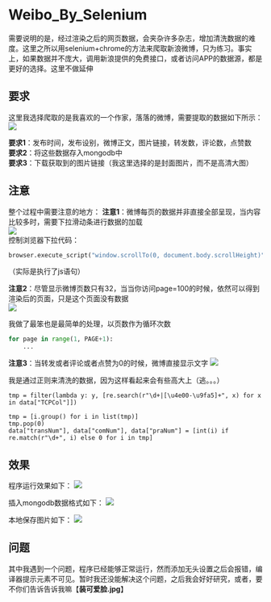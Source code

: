 # Weibo\_By_Selenium
需要说明的是，经过渲染之后的网页数据，会夹杂许多杂志，增加清洗数据的难度。这里之所以用selenium+chrome的方法来爬取新浪微博，只为练习。事实上，如果数据并不庞大，调用新浪提供的免费接口，或者访问APP的数据源，都是更好的选择。这里不做延伸



## 要求
这里我选择爬取的是我喜欢的一个作家，落落的微博，需要提取的数据如下所示： 
![](https://i.imgur.com/sfsntzX.png)  

**要求1**：发布时间，发布设别，微博正文，图片链接，转发数，评论数，点赞数  
**要求2**：将这些数据存入mongodb中  
**要求3**：下载获取到的图片链接（我这里选择的是封面图片，而不是高清大图）  

## 注意
整个过程中需要注意的地方：
**注意1**：微博每页的数据并非直接全部呈现，当内容比较多时，需要下拉滑动条进行数据的加载   
![](https://i.imgur.com/fylwWEa.png)  
控制浏览器下拉代码：  
```python
browser.execute_script("window.scrollTo(0, document.body.scrollHeight)")
```
（实际是执行了js语句）  

**注意2**：尽管显示微博页数只有32，当当你访问page=100的时候，依然可以得到渲染后的页面，只是这个页面没有数据  
![](https://i.imgur.com/SplaTRV.png)

我做了最笨也是最简单的处理，以页数作为循环次数
```python
for page in range(1, PAGE+1):
	...
```

**注意3**：当转发或者评论或者点赞为0的时候，微博直接显示文字 
![](https://i.imgur.com/n2Ce8Sy.png)

我是通过正则来清洗的数据，因为这样看起来会有些高大上（逃。。。） 

	tmp = filter(lambda y: y, [re.search(r"\d+|[\u4e00-\u9fa5]+", x) for x in data["TCPCol"]])

	tmp = [i.group() for i in list(tmp)]
	tmp.pop(0)
	data["transNum"], data["comNum"], data["praNum"] = [int(i) if re.match(r"\d+", i) else 0 for i in tmp]



## 效果
程序运行效果如下： 
![](https://i.imgur.com/bF9zmS2.gif) 

插入mongodb数据格式如下： 
![](https://i.imgur.com/2JcExnK.png) 

本地保存图片如下： 
![](https://i.imgur.com/9pypsMW.png)

## 问题
其中我遇到一个问题，程序已经能够正常运行，然而添加无头设置之后会报错，编译器提示元素不可见。暂时我还没能解决这个问题，之后我会好好研究，或者，要不你们告诉告诉我嘛【**装可爱脸.jpg**】

